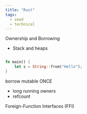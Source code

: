 ```yaml
---
title: "Rust"
tags:
  - seed
  - technical
---
```


Ownership and Borrowing

- Stack and heaps

```rust

fn main() {
	let s = String::from("Hello");
}
```

borrow mutable ONCE

- long running owners
- refcount

Foreign-Function Interfaces (FFI)
